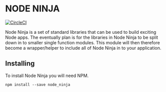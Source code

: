 NODE NINJA
==========

[![CircleCI](https://circleci.com/bb/Dotmh/node_ninja.svg?style=svg&circle-token=6f6ffb2a1859d9be7ac244e655a3171e99e0e2fe)](https://circleci.com/bb/Dotmh/node_ninja)

Node Ninja is a set of standard libraries that can be used to build exciting Node apps. The eventually plan is for the 
libraries in Node Ninja to be split down in to smaller single function modules. This module will then therefore become
a wrapper/helper to include all of Node Ninja in to your application. 

Installing
----------

To install Node Ninja you will need NPM. 

```
npm install --save node_ninja
```
